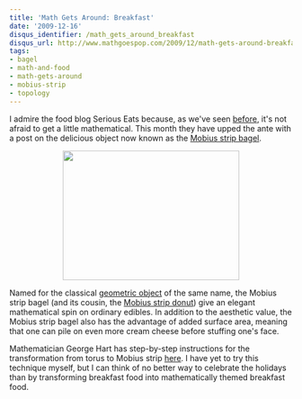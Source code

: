 ```yaml
---
title: 'Math Gets Around: Breakfast'
date: '2009-12-16'
disqus_identifier: /math_gets_around_breakfast
disqus_url: http://www.mathgoespop.com/2009/12/math-gets-around-breakfast.html
tags:
- bagel
- math-and-food
- math-gets-around
- mobius-strip
- topology
---
```

I admire the food blog Serious Eats because, as we've seen <a href="http://www.mathgoespop.com/2008/12/math-gets-around-holiday-treats.html">before</a>, it's not afraid to get a little mathematical.  This month they have upped the ante with a post on the delicious object now known as the <a href="http://newyork.seriouseats.com/2009/12/coolest-thing-weve-ever-seen-mobius-strip-bagel-cut-connected-halves.html">Mobius strip bagel</a>.

<a href="http://www.georgehart.com/bagel/bagel0.jpg"><img style="margin: 0px auto 10px; display: block; text-align: center; cursor: pointer; width: 314px; height: 230px;" src="http://www.georgehart.com/bagel/bagel0.jpg" alt="" border="0" /></a>

Named for the classical <a href="http://en.wikipedia.org/wiki/M%C3%B6bius_strip">geometric object</a> of the same name, the Mobius strip bagel (and its cousin, the <a href="http://newyork.seriouseats.com/2009/12/even-cooler-the-mobius-doughnut.html">Mobius strip donut</a>) give an elegant mathematical spin on ordinary edibles.  In addition to the aesthetic value, the Mobius strip bagel also has the advantage of added surface area, meaning that one can pile on even more cream cheese before stuffing one's face.

Mathematician George Hart has step-by-step instructions for the transformation from torus to Mobius strip <a href="http://www.georgehart.com/bagel/bagel.html">here</a>.  I have yet to try this technique myself, but I can think of no better way to celebrate the holidays than by transforming breakfast food into mathematically themed breakfast food.
